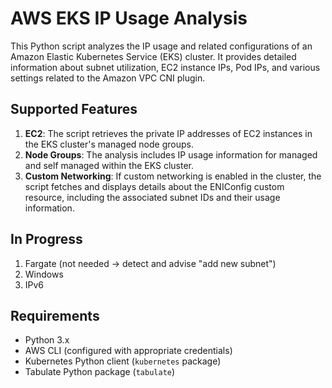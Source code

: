 # AWS EKS IP Usage Analysis

This Python script analyzes the IP usage and related configurations of an Amazon Elastic Kubernetes Service (EKS) cluster. It provides detailed information about subnet utilization, EC2 instance IPs, Pod IPs, and various settings related to the Amazon VPC CNI plugin.

## Supported Features

1. **EC2**: The script retrieves the private IP addresses of EC2 instances in the EKS cluster's managed node groups.
2. **Node Groups**: The analysis includes IP usage information for managed and self managed within the EKS cluster.
3. **Custom Networking**: If custom networking is enabled in the cluster, the script fetches and displays details about the ENIConfig custom resource, including the associated subnet IDs and their usage information.

## In Progress

1. Fargate (not needed -> detect and advise "add new subnet")
2. Windows
3. IPv6

## Requirements

- Python 3.x
- AWS CLI (configured with appropriate credentials)
- Kubernetes Python client (`kubernetes` package)
- Tabulate Python package (`tabulate`)
